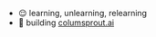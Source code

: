 - 😌 learning, unlearning, relearning
- 🌱 building [columsprout.ai](https://www.columsprout.ai/)

<!---
ssh001-bit/ssh001-bit is a ✨ special ✨ repository because its `README.md` (this file) appears on your GitHub profile.
You can click the Preview link to take a look at your changes.
--->
